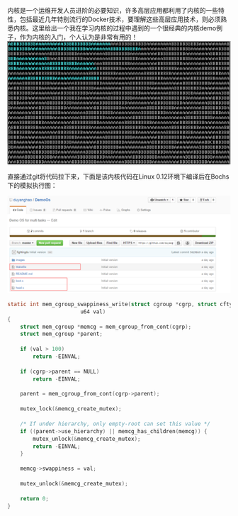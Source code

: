 内核是一个运维开发人员进阶的必要知识，许多高层应用都利用了内核的一些特性，包括最近几年特别流行的Docker技术，要理解这些高层应用技术，则必须熟悉内核。这里给出一个我在学习内核的过程中遇到的一个很经典的内核demo例子，作为内核的入门，个人认为是非常有用的！
![](../../public/img/linux/linux_demo.png)

直接通过git将代码拉下来，下面是该内核代码在Linux 0.12环境下编译后在Bochs下的模拟执行图： 

![](../../public/img/linux/linux_github_demo.png)

```c
static int mem_cgroup_swappiness_write(struct cgroup *cgrp, struct cftype *cft,
                       u64 val)
{
    struct mem_cgroup *memcg = mem_cgroup_from_cont(cgrp);
    struct mem_cgroup *parent;

    if (val > 100)
        return -EINVAL;

    if (cgrp->parent == NULL)
        return -EINVAL;

    parent = mem_cgroup_from_cont(cgrp->parent);

    mutex_lock(&memcg_create_mutex);

    /* If under hierarchy, only empty-root can set this value */
    if ((parent->use_hierarchy) || memcg_has_children(memcg)) {
        mutex_unlock(&memcg_create_mutex);
        return -EINVAL;
    }

    memcg->swappiness = val;

    mutex_unlock(&memcg_create_mutex);

    return 0;
}
```
